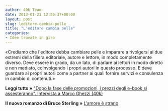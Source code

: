```yaml
---
author: 40k Team
date: 2013-01-21 12:56:37+00:00
layout: post
slug: leditore-cambia-pelle
title: "L'editore cambia pelle"
categories:
- Idee trovate in giro
---
```


«Crediamo che l'editore debba cambiare pelle e imparare a rivolgersi ai due estremi della filiera editoriale, autore e lettore, in modo completamente diverso. Deve essere in grado, da un lato, di parlare ai lettori in modo diretto e non mediato, coinvolgendo i propri autori in questo processo. E deve guardare ai propri autori come a partner ai quali fornire servizi e consulenza in cambio di contenuti.»

**Leggi tutto »** ["Dopo la fase delle promozioni, i prezzi degli e-book si assesteranno". Intervista a Marco Ghezzi (40k)](http://affaritaliani.libero.it/culturaspettacoli/40k-intervista-a-marco-ghezz210113.html)

**Il nuovo romanzo di Bruce Sterling »** [L’amore è strano](http://www.amazon.it/dp/B00B2KB51U)
